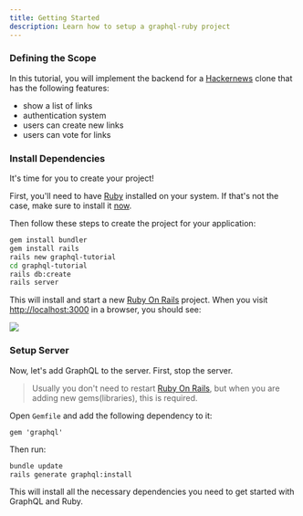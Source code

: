 ```yaml
---
title: Getting Started
description: Learn how to setup a graphql-ruby project
---
```


### Defining the Scope

In this tutorial, you will implement the backend for a [Hackernews](https://news.ycombinator.com/) clone that has the following features:

* show a list of links
* authentication system
* users can create new links
* users can vote for links

### Install Dependencies

It's time for you to create your project!

First, you'll need to have [Ruby](https://www.ruby-lang.org/en/documentation/installation/) installed on your system. If that's not the case, make sure to install it [now](https://www.ruby-lang.org/en/documentation/installation/).

<Instruction>

Then follow these steps to create the project for your application:

```bash
gem install bundler
gem install rails
rails new graphql-tutorial
cd graphql-tutorial
rails db:create
rails server
```

</Instruction>

This will install and start a new [Ruby On Rails](http://rubyonrails.org/) project. When you visit [http://localhost:3000](http://localhost:3000/) in a browser, you should see:

![](http://i.imgur.com/RLFWuiq.jpg)

### Setup Server

Now, let's add GraphQL to the server. First, stop the server.

> Usually you don't need to restart [Ruby On Rails](http://rubyonrails.org/), but when you are adding new gems(libraries), this is required.

<Instruction>

Open `Gemfile` and add the following dependency to it:

```ruby(path=".../graphql-ruby/Gemfile")
gem 'graphql'
```

</Instruction>

<Instruction>

Then run:

```bash
bundle update
rails generate graphql:install
```

</Instruction>

This will install all the necessary dependencies you need to get started with GraphQL and Ruby.

